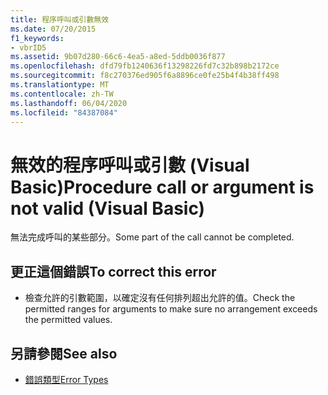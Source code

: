 ```yaml
---
title: 程序呼叫或引數無效
ms.date: 07/20/2015
f1_keywords:
- vbrID5
ms.assetid: 9b07d280-66c6-4ea5-a8ed-5ddb0036f877
ms.openlocfilehash: dfd79fb1240636f13298226fd7c32b898b2172ce
ms.sourcegitcommit: f8c270376ed905f6a8896ce0fe25b4f4b38ff498
ms.translationtype: MT
ms.contentlocale: zh-TW
ms.lasthandoff: 06/04/2020
ms.locfileid: "84387084"
---
```

# <a name="procedure-call-or-argument-is-not-valid-visual-basic"></a><span data-ttu-id="c5af1-102">無效的程序呼叫或引數 (Visual Basic)</span><span class="sxs-lookup"><span data-stu-id="c5af1-102">Procedure call or argument is not valid (Visual Basic)</span></span>
<span data-ttu-id="c5af1-103">無法完成呼叫的某些部分。</span><span class="sxs-lookup"><span data-stu-id="c5af1-103">Some part of the call cannot be completed.</span></span>  
  
## <a name="to-correct-this-error"></a><span data-ttu-id="c5af1-104">更正這個錯誤</span><span class="sxs-lookup"><span data-stu-id="c5af1-104">To correct this error</span></span>  
  
- <span data-ttu-id="c5af1-105">檢查允許的引數範圍，以確定沒有任何排列超出允許的值。</span><span class="sxs-lookup"><span data-stu-id="c5af1-105">Check the permitted ranges for arguments to make sure no arrangement exceeds the permitted values.</span></span>  
  
## <a name="see-also"></a><span data-ttu-id="c5af1-106">另請參閱</span><span class="sxs-lookup"><span data-stu-id="c5af1-106">See also</span></span>

- [<span data-ttu-id="c5af1-107">錯誤類型</span><span class="sxs-lookup"><span data-stu-id="c5af1-107">Error Types</span></span>](../../programming-guide/language-features/error-types.md)
